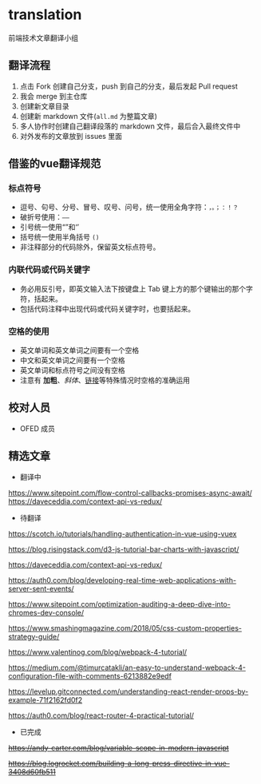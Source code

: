 # translation
前端技术文章翻译小组

## 翻译流程

1. 点击 Fork 创建自己分支，push 到自己的分支，最后发起 Pull request
1. 我会 merge 到主仓库
1. 创建新文章目录
1. 创建新 markdown 文件(```all.md``` 为整篇文章)
1. 多人协作时创建自己翻译段落的 markdown 文件，最后合入最终文件中
1. 对外发布的文章放到 issues 里面

## 借鉴的vue翻译规范

### 标点符号

- 逗号、句号、分号、冒号、叹号、问号，统一使用全角字符：`，。；：！？`
- 破折号使用：`——`
- 引号统一使用“”和‘’
- 括号统一使用半角括号 `()`
- 非注释部分的代码除外，保留英文标点符号。

### 内联代码或代码关键字

- 务必用反引号，即英文输入法下按键盘上 Tab 键上方的那个键输出的那个字符，括起来。
- 包括代码注释中出现代码或代码关键字时，也要括起来。

### 空格的使用

- 英文单词和英文单词之间要有一个空格
- 中文和英文单词之间要有一个空格
- 英文单词和标点符号之间没有空格
- 注意有 **加粗**、*斜体*、[链接](#)等特殊情况时空格的准确运用

## 校对人员

- OFED 成员

## 精选文章

- 翻译中

https://www.sitepoint.com/flow-control-callbacks-promises-async-await/
https://daveceddia.com/context-api-vs-redux/

- 待翻译

https://scotch.io/tutorials/handling-authentication-in-vue-using-vuex

https://blog.risingstack.com/d3-js-tutorial-bar-charts-with-javascript/

https://daveceddia.com/context-api-vs-redux/

https://auth0.com/blog/developing-real-time-web-applications-with-server-sent-events/



https://www.sitepoint.com/optimization-auditing-a-deep-dive-into-chromes-dev-console/

https://www.smashingmagazine.com/2018/05/css-custom-properties-strategy-guide/

https://www.valentinog.com/blog/webpack-4-tutorial/

https://medium.com/@timurcatakli/an-easy-to-understand-webpack-4-configuration-file-with-comments-6213882e9edf

https://levelup.gitconnected.com/understanding-react-render-props-by-example-71f2162fd0f2

https://auth0.com/blog/react-router-4-practical-tutorial/

- 已完成

<del>https://andy-carter.com/blog/variable-scope-in-modern-javascript</del>

<del>https://blog.logrocket.com/building-a-long-press-directive-in-vue-3408d60fb511</del>
